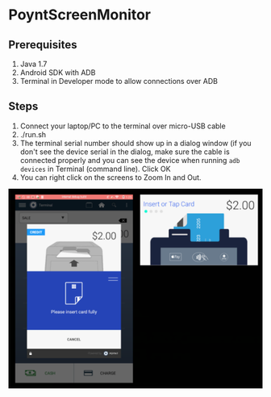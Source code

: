 # PoyntScreenMonitor

## Prerequisites
1. Java 1.7
2. Android SDK with ADB 
3. Terminal in Developer mode to allow connections over ADB

## Steps
1. Connect your laptop/PC to the terminal over micro-USB cable
2. ./run.sh
3. The terminal serial number should show up in a dialog window (if you don't see the device serial in the dialog, make sure the cable is connected properly and you can see the device when running `adb devices` in Terminal (command line). Click OK
4. You can right click on the screens to Zoom In and Out.

![PoyntScreenMonitor](images/screenmonitor.png)